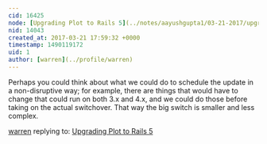 ```yaml
---
cid: 16425
node: [Upgrading Plot to Rails 5](../notes/aayushgupta1/03-21-2017/upgrading-plot-to-rails-5)
nid: 14043
created_at: 2017-03-21 17:59:32 +0000
timestamp: 1490119172
uid: 1
author: [warren](../profile/warren)
---
```


Perhaps you could think about what we could do to schedule the update in a non-disruptive way; for example, there are things that would have to change that could run on both 3.x and 4.x, and we could do those before taking on the actual switchover. That way the big switch is smaller and less complex. 

[warren](../profile/warren) replying to: [Upgrading Plot to Rails 5](../notes/aayushgupta1/03-21-2017/upgrading-plot-to-rails-5)

